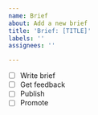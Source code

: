 ```yaml
---
name: Brief
about: Add a new brief
title: 'Brief: [TITLE]'
labels: ''
assignees: ''

---
```


- [ ] Write brief
- [ ] Get feedback
- [ ] Publish
- [ ] Promote
